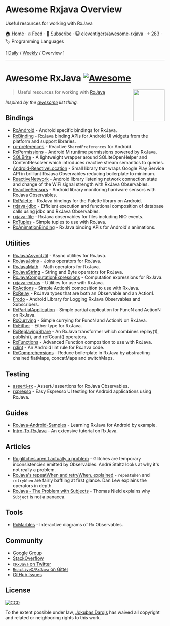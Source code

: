 # Awesome Rxjava Overview

Useful resources for working with RxJava

[🏠 Home](/README.md) · [🔥 Feed](https://www.trackawesomelist.com/eleventigers/awesome-rxjava/rss.xml) · [📮 Subscribe](https://trackawesomelist.us17.list-manage.com/subscribe?u=d2f0117aa829c83a63ec63c2f&id=36a103854c) · [😺 eleventigers/awesome-rxjava](https://github.com/eleventigers/awesome-rxjava) · ⭐ 283 · 🏷️ Programming Languages

[ [Daily](/content/eleventigers/awesome-rxjava/README.md) / [Weekly](/content/eleventigers/awesome-rxjava/week/README.md) / Overview ]

---

# Awesome RxJava [![Awesome](https://cdn.rawgit.com/sindresorhus/awesome/d7305f38d29fed78fa85652e3a63e154dd8e8829/media/badge.svg)](https://github.com/sindresorhus/awesome)

[<img src="http://reactivex.io/assets/Rx_Logo_S.png" align="right" width="100">](http://reactivex.io/)

> Useful resources for working with [RxJava](https://github.com/ReactiveX/RxJava)

*Inspired by the [awesome](https://github.com/sindresorhus/awesome) list thing.*

## Bindings

*   [RxAndroid](https://github.com/ReactiveX/RxAndroid) - Android specific bindings for RxJava.
*   [RxBinding](https://github.com/JakeWharton/RxBinding) - RxJava binding APIs for Android UI widgets from the platform and support libraries.
*   [rx-preferences](https://github.com/f2prateek/rx-preferences) - Reactive `SharedPreferences` for Android.
*   [RxPermissions](https://github.com/tbruyelle/RxPermissions) - Android M runtime permissions powered by RxJava.
*   [SQLBrite](https://github.com/square/sqlbrite) - A lightweight wrapper around SQLiteOpenHelper and ContentResolver which introduces reactive stream semantics to queries.
*   [Android-ReactiveLocation](https://github.com/mcharmas/Android-ReactiveLocation) - Small library that wraps Google Play Service API in brilliant RxJava Observables reducing boilerplate to minimum.
*   [ReactiveNetwork](https://github.com/pwittchen/ReactiveNetwork) - Android library listening network connection state and change of the WiFi signal strength with RxJava Observables.
*   [ReactiveSensors](https://github.com/pwittchen/ReactiveSensors) - Android library monitoring hardware sensors with RxJava Observables.
*   [RxPalette](https://github.com/hzsweers/RxPalette) - RxJava bindings for the Palette library on Android.
*   [rxjava-jdbc](https://github.com/davidmoten/rxjava-jdbc) - Efficient execution and functional composition of database calls using jdbc and RxJava Observables.
*   [rxjava-file](https://github.com/davidmoten/rxjava-file) - RxJava observables for files including NIO events.
*   [RxTuples](https://github.com/pakoito/RxTuples) - Simple tuples to use with RxJava.
*   [RxAnimationBinding](https://github.com/blipinsk/RxAnimationBinding) - RxJava binding APIs for Android's animations.

## Utilities

*   [RxJavaAsyncUtil](https://github.com/ReactiveX/RxJavaAsyncUtil) - Async utilities for RxJava.
*   [RxJavaJoins](https://github.com/ReactiveX/RxJavaJoins) - Joins operators for RxJava.
*   [RxJavaMath](https://github.com/ReactiveX/RxJavaMath) - Math operators for RxJava.
*   [RxJavaString](https://github.com/ReactiveX/RxJavaString) -
    String and Byte operators for RxJava.
*   [RxJavaComputationExpressions](https://github.com/ReactiveX/RxJavaComputationExpressions) - Computation expressions for RxJava.
*   [rxjava-extras](https://github.com/davidmoten/rxjava-extras) - Utilities for use with RxJava.
*   [RxActions](https://github.com/pakoito/RxActions) - Simple ActionN composition to use with RxJava.
*   [RxRelay](https://github.com/JakeWharton/RxRelay) - RxJava types that are both an Observable and an Action1.
*   [Frodo](https://github.com/android10/frodo) - Android Library for Logging RxJava Observables and Subscribers.
*   [RxPartialApplication](https://github.com/pakoito/RxPartialApplication) - Simple partial application for FuncN and ActionN on RxJava.
*   [RxCurrying](https://github.com/pakoito/RxCurrying) - Simple currying for FuncN and ActionN on RxJava.
*   [RxEither](https://github.com/eleventigers/rxeither) - Either type for RxJava.
*   [RxReplayingShare](https://github.com/JakeWharton/RxReplayingShare) - An RxJava transformer which combines replay(1), publish(), and refCount() operators.
*   [RxFunctions](https://github.com/pakoito/RxFunctions) - Advanced Function composition to use with RxJava.
*   [rxlint](https://bitbucket.org/littlerobots/rxlint) - An Android lint rule for RxJava code.
*   [RxComprehensions](https://github.com/pakoito/RxComprehensions) - Reduce boilerplate in RxJava by abstracting chained flatMaps, concatMaps and switchMaps.

## Testing

*   [assertj-rx](https://github.com/ribot/assertj-rx) - AssertJ assertions for RxJava Observables.
*   [rxpresso](https://github.com/novoda/rxpresso) - Easy Espresso UI testing for Android applications using RxJava.

## Guides

*   [RxJava-Android-Samples](https://github.com/kaushikgopal/RxJava-Android-Samples) - Learning RxJava for Android by example.
*   [Intro-To-RxJava](https://github.com/Froussios/Intro-To-RxJava) - An extensive tutorial on RxJava.

## Articles

*   [Rx glitches aren't actually a problem](http://staltz.com/rx-glitches-arent-actually-a-problem.html) - Glitches are temporary inconsistencies emitted by Observables. André Staltz looks at why it's not really a problem.
*   [RxJava's repeatWhen and retryWhen, explained](http://blog.danlew.net/2016/01/25/rxjavas-repeatwhen-and-retrywhen-explained/) - `repeatWhen` and `retryWhen` are fairly baffling at first glance. Dan Lew explains the operators in depth.
*   [RxJava - The Problem with Subjects](http://tomstechnicalblog.blogspot.co.uk/2016/03/rxjava-problem-with-subjects.html) - Thomas Nield explains why `Subject` is not a panacea.

## Tools

*   [RxMarbles](http://rxmarbles.com/) - Interactive diagrams of Rx Observables.

## Community

*   [Google Group](http://groups.google.com/d/forum/rxjava)
*   [StackOverflow](http://stackoverflow.com/search?q=rx-java)
*   [`@RxJava` on Twitter](http://twitter.com/RxJava)
*   [`ReactiveX/RxJava` on Gitter](https://gitter.im/ReactiveX/RxJava)
*   [GitHub Issues](https://github.com/ReactiveX/RxJava/issues)

## License

[![CC0](https://i.creativecommons.org/p/zero/1.0/88x31.png)](https://creativecommons.org/publicdomain/zero/1.0/)

To the extent possible under law, [Jokubas Dargis](http://jokubasdargis.net/) has waived all copyright and related or neighboring rights to this work.

